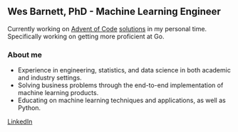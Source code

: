 ## Wes Barnett, PhD - Machine Learning Engineer

Currently working on [Advent of Code](https://adventofcode.com) [solutions](https://github.com/wesbarnett/aoc-2021) in my personal time. Specifically working on getting more proficient at Go.

### About me

* Experience in engineering, statistics, and data science in both academic and industry settings.
* Solving business problems through the end-to-end implementation of machine learning products.
* Educating on machine learning techniques and applications, as well as Python.

[LinkedIn](https://linkedin.com/in/wesbarnett)
